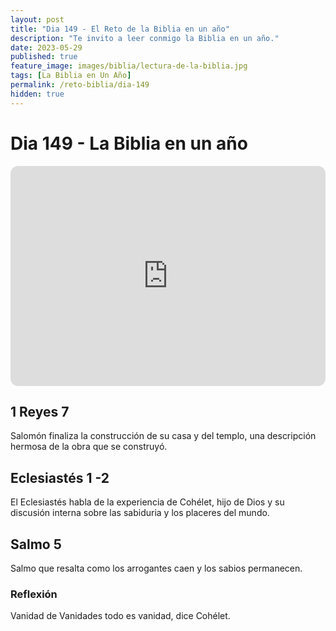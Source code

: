 ```yaml
---
layout: post
title: "Dia 149 - El Reto de la Biblia en un año"
description: "Te invito a leer conmigo la Biblia en un año."
date: 2023-05-29
published: true
feature_image: images/biblia/lectura-de-la-biblia.jpg
tags: [La Biblia en Un Año]
permalink: /reto-biblia/dia-149
hidden: true
---
```


# Dia 149 - La Biblia en un año 
<iframe style="border-radius:12px" src="https://open.spotify.com/embed/episode/1EeoIE5E3zWwYFzL6HtTSz?utm_source=generator" width="100%" height="352" frameBorder="0" allowfullscreen="" allow="autoplay; clipboard-write; encrypted-media; fullscreen; picture-in-picture" loading="lazy"></iframe>

## 1 Reyes 7
Salomón finaliza la construcción de su casa y del templo, una descripción hermosa de la obra que se construyó.

## Eclesiastés 1 -2
El Eclesiastés habla de la experiencia de Cohélet, hijo de Dios y su discusión interna sobre las sabiduria y los placeres del mundo.

## Salmo 5
Salmo que resalta como los arrogantes caen y los sabios permanecen.

### Reflexión 
Vanidad de Vanidades todo es vanidad, dice Cohélet.
